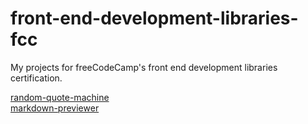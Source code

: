# front-end-development-libraries-fcc

My projects for freeCodeCamp's front end development libraries certification.

[random-quote-machine](https://codepen.io/dxaviud/full/bGqjYKd)  
[markdown-previewer](https://codepen.io/dxaviud/full/xxqyXmG)

